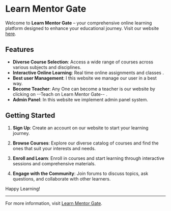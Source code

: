 # Learn Mentor Gate

Welcome to **Learn Mentor Gate** – your comprehensive online learning platform designed to enhance your educational journey. Visit our website [here](https://learn-mentor-gate.web.app/).

## Features

- **Diverse Course Selection**: Access a wide range of courses across various subjects and disciplines.
- **Interactive Online Learning**: Real time online assignments and classes . 
- **Best user Management**: I this website we manage our user in a best way.
- **Become Teacher**: Any One can become a teacher is our website by clicking on --Teach on Learn Mentor Gate--   .
- **Admin Panel**: In this website we implement admin panel system.

## Getting Started

1. **Sign Up**: Create an account on our website to start your learning journey.
2. **Browse Courses**: Explore our diverse catalog of courses and find the ones that suit your interests and needs.
3. **Enroll and Learn**: Enroll in courses and start learning through interactive sessions and comprehensive materials.

4. **Engage with the Community**: Join forums to discuss topics, ask questions, and collaborate with other learners.


Happy Learning!

---

For more information, visit [Learn Mentor Gate](https://learn-mentor-gate.web.app/).
